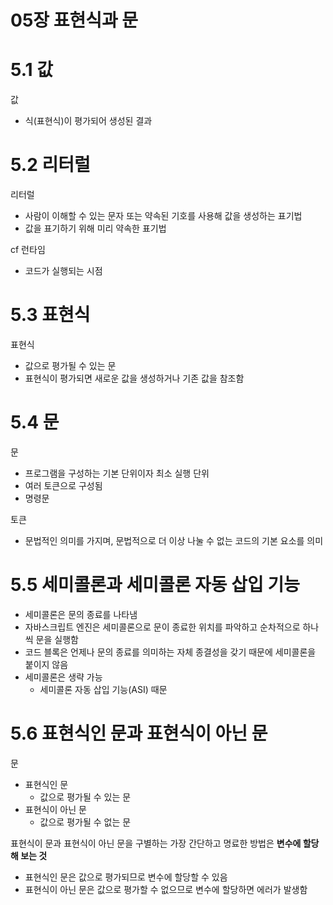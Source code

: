 # 05장 표현식과 문
# 5.1 값
값
- 식(표현식)이 평가되어 생성된 결과

# 5.2 리터럴
리터럴
- 사람이 이해할 수 있는 문자 또는 약속된 기호를 사용해 값을 생성하는 표기법
- 값을 표기하기 위해 미리 약속한 표기법

cf 런타임
- 코드가 실행되는 시점

# 5.3 표현식
표현식
- 값으로 평가될 수 있는 문
- 표현식이 평가되면 새로운 값을 생성하거나 기존 값을 참조함

# 5.4 문
문
- 프로그램을 구성하는 기본 단위이자 최소 실행 단위
- 여러 토큰으로 구성됨
- 명령문

토큰
- 문법적인 의미를 가지며, 문법적으로 더 이상 나눌 수 없는 코드의 기본 요소를 의미

# 5.5 세미콜론과 세미콜론 자동 삽입 기능
- 세미콜론은 문의 종료를 나타냄
- 자바스크립트 엔진은 세미콜론으로 문이 종료한 위치를 파악하고 순차적으로 하나씩 문을 실행함
- 코드 블록은 언제나 문의 종료를 의미하는 자체 종결성을 갖기 때문에 세미콜론을 붙이지 않음
- 세미콜론은 생략 가능
    - 세미콜론 자동 삽입 기능(ASI) 때문

# 5.6 표현식인 문과 표현식이 아닌 문
문
- 표현식인 문
    - 값으로 평가될 수 있는 문
- 표현식이 아닌 문
    - 값으로 평가될 수 없는 문

표현식이 문과 표현식이 아닌 문을 구별하는 가장 간단하고 명료한 방법은 **변수에 할당해 보는 것**
- 표현식인 문은 값으로 평가되므로 변수에 할당할 수 있음
- 표현식이 아닌 문은 값으로 평가할 수 없으므로 변수에 할당하면 에러가 발생함